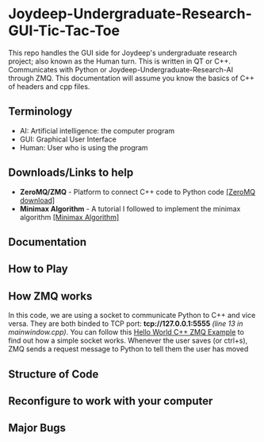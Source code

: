 # Joydeep-Undergraduate-Research-GUI-Tic-Tac-Toe

This repo handles the GUI side for Joydeep's undergraduate research project; also known as the Human turn. This is written in QT or C++. Communicates with Python or Joydeep-Undergraduate-Research-AI through ZMQ. This documentation will assume you know the basics of C++ of headers and cpp files. 

## Terminology
- AI: Artificial intelligence: the computer program
- GUI: Graphical User Interface
- Human: User who is using the program

## Downloads/Links to help
- **ZeroMQ/ZMQ** - Platform to connect C++ code to Python code
[[ZeroMQ download]](http://zeromq.org/area:download)
- **Minimax Algorithm** - A tutorial I followed to implement the minimax algorithm
[[Minimax Algorithm]](http://www.sarathlakshman.com/2011/04/29/writing-a-tic-tac)

## Documentation

## How to Play

## How ZMQ works
In this code, we are using a socket to communicate Python to C++ and vice versa. They are both binded to TCP port: **tcp://127.0.0.1:5555** *(line 13 in mainwindow.cpp)*. You can follow this [Hello World C++ ZMQ Example](http://zguide.zeromq.org/cpp:hwclient) to find out how a simple socket works. Whenever the user saves (or ctrl+s), ZMQ sends a request message to Python to tell them the user has moved
## Structure of Code

## Reconfigure to work with your computer

## Major Bugs

